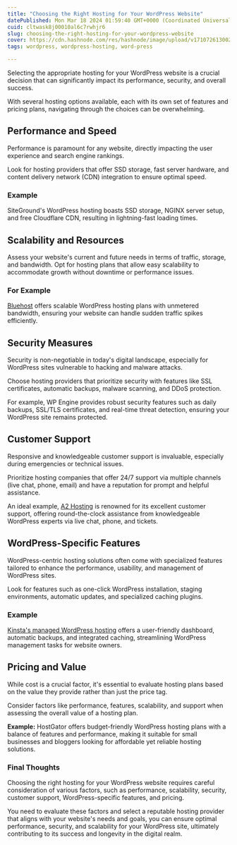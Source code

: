 ```yaml
---
title: "Choosing the Right Hosting for Your WordPress Website"
datePublished: Mon Mar 18 2024 01:59:40 GMT+0000 (Coordinated Universal Time)
cuid: cltwask8j00010al6c7rwhjr6
slug: choosing-the-right-hosting-for-your-wordpress-website
cover: https://cdn.hashnode.com/res/hashnode/image/upload/v1710726130020/a4f4ccd7-d3ae-4867-b83d-44d1a94941e8.png
tags: wordpress, wordpress-hosting, word-press

---
```


Selecting the appropriate hosting for your WordPress website is a crucial decision that can significantly impact its performance, security, and overall success.

With several hosting options available, each with its own set of features and pricing plans, navigating through the choices can be overwhelming.

## Performance and Speed

Performance is paramount for any website, directly impacting the user experience and search engine rankings.

Look for hosting providers that offer SSD storage, fast server hardware, and content delivery network (CDN) integration to ensure optimal speed.

### Example

SiteGround's WordPress hosting boasts SSD storage, NGINX server setup, and free Cloudflare CDN, resulting in lightning-fast loading times.

## Scalability and Resources

Assess your website's current and future needs in terms of traffic, storage, and bandwidth. Opt for hosting plans that allow easy scalability to accommodate growth without downtime or performance issues.

### For Example

[Bluehost](https://bluehost.sjv.io/P07bjY) offers scalable WordPress hosting plans with unmetered bandwidth, ensuring your website can handle sudden traffic spikes efficiently.

## Security Measures

Security is non-negotiable in today's digital landscape, especially for WordPress sites vulnerable to hacking and malware attacks.

Choose hosting providers that prioritize security with features like SSL certificates, automatic backups, malware scanning, and DDoS protection.

For example, WP Engine provides robust security features such as daily backups, SSL/TLS certificates, and real-time threat detection, ensuring your WordPress site remains protected.

## Customer Support

Responsive and knowledgeable customer support is invaluable, especially during emergencies or technical issues.

Prioritize hosting companies that offer 24/7 support via multiple channels (live chat, phone, email) and have a reputation for prompt and helpful assistance.

An ideal example, [A2 Hosting](https://www.a2hosting.com/) is renowned for its excellent customer support, offering round-the-clock assistance from knowledgeable WordPress experts via live chat, phone, and tickets.

## WordPress-Specific Features

WordPress-centric hosting solutions often come with specialized features tailored to enhance the performance, usability, and management of WordPress sites.

Look for features such as one-click WordPress installation, staging environments, automatic updates, and specialized caching plugins.

### Example

[Kinsta's managed WordPress hosting](https://kinsta.com/wordpress-hosting/pricing/) offers a user-friendly dashboard, automatic backups, and integrated caching, streamlining WordPress management tasks for website owners.

## Pricing and Value

While cost is a crucial factor, it's essential to evaluate hosting plans based on the value they provide rather than just the price tag.

Consider factors like performance, features, scalability, and support when assessing the overall value of a hosting plan.

**Example:** HostGator offers budget-friendly WordPress hosting plans with a balance of features and performance, making it suitable for small businesses and bloggers looking for affordable yet reliable hosting solutions.

### Final Thoughts

Choosing the right hosting for your WordPress website requires careful consideration of various factors, such as performance, scalability, security, customer support, WordPress-specific features, and pricing.

You need to evaluate these factors and select a reputable hosting provider that aligns with your website's needs and goals, you can ensure optimal performance, security, and scalability for your WordPress site, ultimately contributing to its success and longevity in the digital realm.